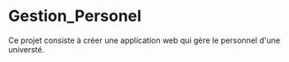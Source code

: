 # Gestion_Personel

Ce projet consiste à créer une application web qui gère le personnel d'une universté. 
